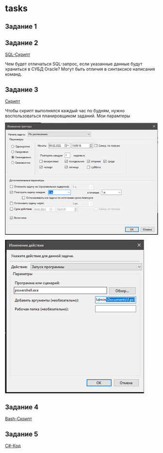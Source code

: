 # tasks
## Задание 1

## Задание 2
[SQL-Скрипт](https://github.com/mamkad/tasks/blob/main/task2.sql)

Чем будет отличаться SQL-запрос, если указанные данные будут храниться в СУБД Oracle?
Могут быть отличия в синтаксисе написания команд.

## Задание 3
[Скрипт](https://github.com/mamkad/tasks/blob/main/task3.ps1)

Чтобы скрипт выполнялся каждый час по будням, нужно воспользоваться планировщиком заданий. Мои парамтеры

![Image alt](https://github.com/mamkad/tasks/blob/main/img/2.PNG)

![Image alt](https://github.com/mamkad/tasks/blob/main/img/3.PNG)

## Задание 4
[Bash-Скрипт](https://github.com/mamkad/tasks/blob/main/task4.sh)

## Задание 5
[С#-Код](https://github.com/mamkad/tasks/blob/main/task5.cs)
